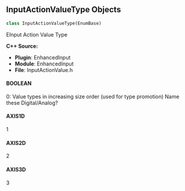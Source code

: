 ## InputActionValueType Objects

```python
class InputActionValueType(EnumBase)
```

EInput Action Value Type

**C++ Source:**

- **Plugin**: EnhancedInput
- **Module**: EnhancedInput
- **File**: InputActionValue.h

<a id="unreal.InputActionValueType.BOOLEAN"></a>

#### BOOLEAN

0: Value types in increasing size order (used for type promotion)
Name these Digital/Analog?

<a id="unreal.InputActionValueType.AXIS1D"></a>

#### AXIS1D

1

<a id="unreal.InputActionValueType.AXIS2D"></a>

#### AXIS2D

2

<a id="unreal.InputActionValueType.AXIS3D"></a>

#### AXIS3D

3

<a id="unreal.MappingQueryResult"></a>